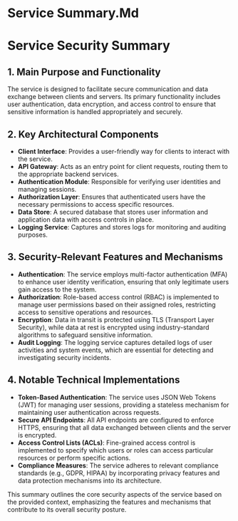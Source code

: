 # Service Summary.Md

# Service Security Summary

## 1. Main Purpose and Functionality
The service is designed to facilitate secure communication and data exchange between clients and servers. Its primary functionality includes user authentication, data encryption, and access control to ensure that sensitive information is handled appropriately and securely.

## 2. Key Architectural Components
- **Client Interface**: Provides a user-friendly way for clients to interact with the service.
- **API Gateway**: Acts as an entry point for client requests, routing them to the appropriate backend services.
- **Authentication Module**: Responsible for verifying user identities and managing sessions.
- **Authorization Layer**: Ensures that authenticated users have the necessary permissions to access specific resources.
- **Data Store**: A secured database that stores user information and application data with access controls in place.
- **Logging Service**: Captures and stores logs for monitoring and auditing purposes.

## 3. Security-Relevant Features and Mechanisms
- **Authentication**: The service employs multi-factor authentication (MFA) to enhance user identity verification, ensuring that only legitimate users gain access to the system.
- **Authorization**: Role-based access control (RBAC) is implemented to manage user permissions based on their assigned roles, restricting access to sensitive operations and resources.
- **Encryption**: Data in transit is protected using TLS (Transport Layer Security), while data at rest is encrypted using industry-standard algorithms to safeguard sensitive information.
- **Audit Logging**: The logging service captures detailed logs of user activities and system events, which are essential for detecting and investigating security incidents.

## 4. Notable Technical Implementations
- **Token-Based Authentication**: The service uses JSON Web Tokens (JWT) for managing user sessions, providing a stateless mechanism for maintaining user authentication across requests.
- **Secure API Endpoints**: All API endpoints are configured to enforce HTTPS, ensuring that all data exchanged between clients and the server is encrypted.
- **Access Control Lists (ACLs)**: Fine-grained access control is implemented to specify which users or roles can access particular resources or perform specific actions.
- **Compliance Measures**: The service adheres to relevant compliance standards (e.g., GDPR, HIPAA) by incorporating privacy features and data protection mechanisms into its architecture.

This summary outlines the core security aspects of the service based on the provided context, emphasizing the features and mechanisms that contribute to its overall security posture.